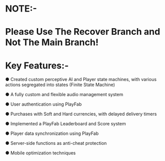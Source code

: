 # NOTE:-
# Please Use The Recover Branch and Not The Main Branch!


# Key Features:-

● Created custom perceptive AI and Player state machines, with various actions segregated into states (Finite State Machine)

● A fully custom and flexible audio management system

● User authentication using PlayFab

● Purchases with Soft and Hard currencies, with delayed delivery timers

● Implemented a PlayFab Leaderboard and Score system

● Player data synchronization using PlayFab

● Server-side functions as anti-cheat protection

● Mobile optimization techniques

